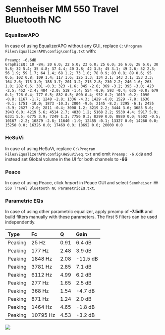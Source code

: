 # Sennheiser MM 550 Travel Bluetooth NC

### EqualizerAPO
In case of using EqualizerAPO without any GUI, replace `C:\Program Files\EqualizerAPO\config\config.txt`
with:
```
Preamp: -6.6dB
GraphicEQ: 10 -84; 20 6.0; 22 6.0; 23 6.0; 25 6.0; 26 6.0; 28 6.0; 30 5.8; 32 5.4; 35 4.8; 37 4.4; 40 3.8; 42 3.5; 45 3.1; 49 2.6; 52 2.3; 56 1.9; 59 1.7; 64 1.4; 68 1.2; 73 1.0; 78 0.9; 83 0.8; 89 0.6; 95 0.6; 102 0.8; 109 1.4; 117 1.6; 125 1.3; 134 2.1; 143 3.1; 153 3.3; 164 2.6; 175 3.9; 188 3.7; 201 3.2; 215 2.8; 230 2.2; 246 1.6; 263 1.0; 282 0.6; 301 -0.3; 323 -1.6; 345 -2.6; 369 -3.2; 395 -3.0; 423 -2.5; 452 -2.4; 484 -2.0; 518 -1.4; 554 -0.9; 593 -0.4; 635 -0.0; 679 0.1; 726 0.4; 777 0.5; 832 0.5; 890 0.4; 952 0.2; 1019 -0.2; 1090 -0.8; 1167 -1.7; 1248 -2.8; 1336 -4.3; 1429 -6.0; 1529 -7.8; 1636 -9.1; 1751 -10.0; 1873 -10.3; 2004 -9.6; 2145 -8.2; 2295 -6.1; 2455 -3.9; 2627 -2.0; 2811 -0.4; 3008 1.2; 3219 2.2; 3444 3.6; 3685 5.6; 3943 6.0; 4219 5.6; 4514 2.7; 4830 1.2; 5168 2.2; 5530 4.4; 5917 5.9; 6331 5.5; 6775 3.9; 7249 1.3; 7756 0.3; 8299 0.0; 8880 0.0; 9502 -0.5; 10167 -2.2; 10879 -2.8; 11640 -1.9; 12455 -0.1; 13327 0.0; 14260 0.0; 15258 0.0; 16326 0.0; 17469 0.0; 18692 0.0; 20000 0.0
```

### HeSuVi
In case of using HeSuVi, replace `C:\Program Files\EqualizerAPO\config\HeSuVi\eq.txt` and omit `Preamp:
-6.6dB` and instead set Global volume in the UI for both channels to **-66**

### Peace
In case of using Peace, click *Import* in Peace GUI and select `Sennheiser MM 550 Travel Bluetooth NC ParametricEQ.txt`.

### Parametric EQs
In case of using other parametric equalizer, apply preamp of **-7.5dB** and build filters manually with
these parameters. The first 5 filters can be used independently.

| Type    | Fc       |    Q | Gain     |
|:--------|:---------|:-----|:---------|
| Peaking | 25 Hz    | 0.91 | 6.4 dB   |
| Peaking | 177 Hz   | 2.48 | 3.9 dB   |
| Peaking | 1848 Hz  | 2.08 | -11.5 dB |
| Peaking | 3781 Hz  | 2.85 | 7.1 dB   |
| Peaking | 6112 Hz  | 4.99 | 6.2 dB   |
| Peaking | 277 Hz   | 1.65 | 2.5 dB   |
| Peaking | 368 Hz   | 1.54 | -4.7 dB  |
| Peaking | 871 Hz   | 1.24 | 2.0 dB   |
| Peaking | 1464 Hz  | 4.65 | -1.8 dB  |
| Peaking | 10795 Hz | 4.53 | -3.2 dB  |

![](https://raw.githubusercontent.com/jaakkopasanen/AutoEq/master/results/headphonecom/sbaf-serious/Sennheiser%20MM%20550%20Travel%20Bluetooth%20NC/Sennheiser%20MM%20550%20Travel%20Bluetooth%20NC.png)
